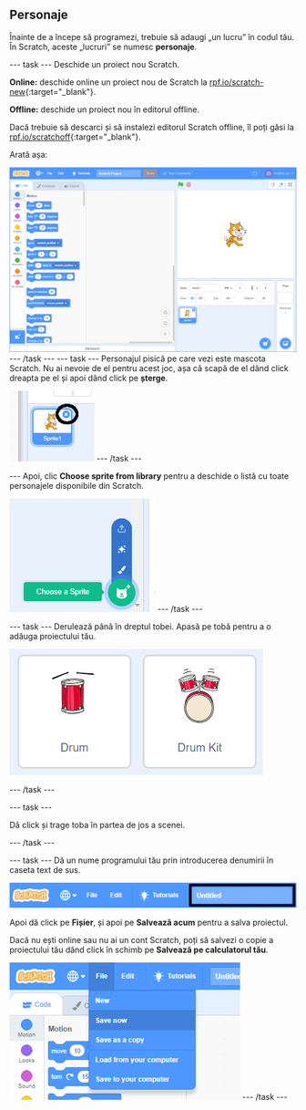 ## Personaje

Înainte de a începe să programezi, trebuie să adaugi „un lucru” în codul tău. În Scratch, aceste „lucruri” se numesc **personaje**.

\--- task \--- Deschide un proiect nou Scratch.

**Online:** deschide online un proiect nou de Scratch la [rpf.io/scratch-new](http://rpf.io/scratch-new){:target="_blank"}.

**Offline:** deschide un proiect nou în editorul offline.

Dacă trebuie să descarci și să instalezi editorul Scratch offline, îl poți găsi la [rpf.io/scratchoff](http://rpf.io/scratchoff){:target="_blank"}.

Arată așa:

![captură de ecran](images/band-scratch.png) \--- /task \--- \--- task \--- Personajul pisică pe care vezi este mascota Scratch. Nu ai nevoie de el pentru acest joc, așa că scapă de el dând click dreapta pe el și apoi dând click pe **șterge**.

![captură de ecran](images/band-delete-annotated.png) \--- /task \---

\--- Apoi, clic **Choose sprite from library** pentru a deschide o listă cu toate personajele disponibile din Scratch.

![captură de ecran](images/band-sprite-library.png) \--- /task \---

\--- task \--- Derulează până în dreptul tobei. Apasă pe tobă pentru a o adăuga proiectului tău.

![captură de ecran](images/band-sprite-drum.png)

\--- /task \---

\--- task \---

Dă click și trage toba în partea de jos a scenei.

\--- /task \---

\--- task \--- Dă un nume programului tău prin introducerea denumirii în caseta text de sus.

![nume](images/band-name-annotated.png)

Apoi dă click pe **Fișier**, și apoi pe **Salvează acum** pentru a salva proiectul.

Dacă nu ești online sau nu ai un cont Scratch, poți să salvezi o copie a proiectului tău dând click în schimb pe **Salvează pe calculatorul tău**.

![captură de ecran](images/band-save.png) \--- /task \---